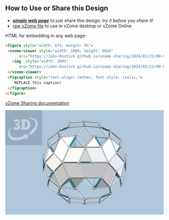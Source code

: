 
## How to Use or Share this Design

 - [***simple web page***](<https://John-Kostick.github.io/vzome-sharing/2024/03/22/09-07-09-Rose-puzzle/>) to just share this design; *try it before you share it!*
 - [raw vZome file](<https://raw.githubusercontent.com/John-Kostick/vzome-sharing/main/2024/03/22/09-07-09-Rose-puzzle/Rose-puzzle.vZome>) to use in vZome desktop or vZome Online
 
 HTML for embedding in any web page:
 ```html
<figure style="width: 87%; margin: 5%">
  <vzome-viewer style="width: 100%; height: 60vh"
       src="https://John-Kostick.github.io/vzome-sharing/2024/03/22/09-07-09-Rose-puzzle/Rose-puzzle.vZome" >
    <img  style="width: 100%"
       src="https://John-Kostick.github.io/vzome-sharing/2024/03/22/09-07-09-Rose-puzzle/Rose-puzzle.png" >
  </vzome-viewer>
  <figcaption style="text-align: center; font-style: italic;">
     REPLACE this caption!
  </figcaption>
</figure>
 ```

[vZome Sharing documentation](https://vzome.github.io/vzome/sharing.html#how-it-works)

![Image](<Rose-puzzle.png>)

